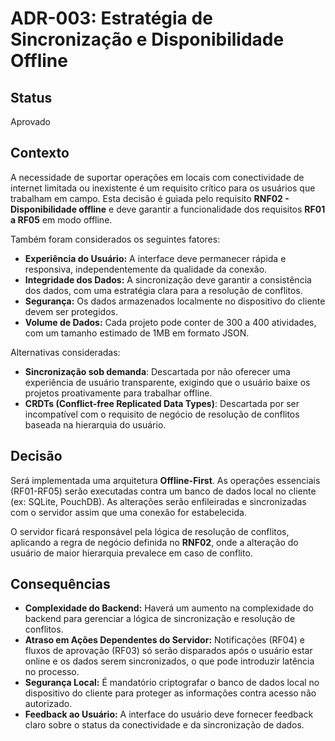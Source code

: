 # ADR-003: Estratégia de Sincronização e Disponibilidade Offline

## Status
Aprovado

## Contexto
A necessidade de suportar operações em locais com conectividade de internet limitada ou inexistente é um requisito crítico para os usuários que trabalham em campo. Esta decisão é guiada pelo requisito **RNF02 - Disponibilidade offline** e deve garantir a funcionalidade dos requisitos **RF01 a RF05** em modo offline.

Também foram considerados os seguintes fatores:
- **Experiência do Usuário:** A interface deve permanecer rápida e responsiva, independentemente da qualidade da conexão.
- **Integridade dos Dados:** A sincronização deve garantir a consistência dos dados, com uma estratégia clara para a resolução de conflitos.
- **Segurança:** Os dados armazenados localmente no dispositivo do cliente devem ser protegidos.
- **Volume de Dados:** Cada projeto pode conter de 300 a 400 atividades, com um tamanho estimado de 1MB em formato JSON.

Alternativas consideradas:
- **Sincronização sob demanda**: Descartada por não oferecer uma experiência de usuário transparente, exigindo que o usuário baixe os projetos proativamente para trabalhar offline.
- **CRDTs (Conflict-free Replicated Data Types)**: Descartada por ser incompatível com o requisito de negócio de resolução de conflitos baseada na hierarquia do usuário.

## Decisão
Será implementada uma arquitetura **Offline-First**. As operações essenciais (RF01-RF05) serão executadas contra um banco de dados local no cliente (ex: SQLite, PouchDB). As alterações serão enfileiradas e sincronizadas com o servidor assim que uma conexão for estabelecida.

O servidor ficará responsável pela lógica de resolução de conflitos, aplicando a regra de negócio definida no **RNF02**, onde a alteração do usuário de maior hierarquia prevalece em caso de conflito.

## Consequências
- **Complexidade do Backend:** Haverá um aumento na complexidade do backend para gerenciar a lógica de sincronização e resolução de conflitos.
- **Atraso em Ações Dependentes do Servidor:** Notificações (RF04) e fluxos de aprovação (RF03) só serão disparados após o usuário estar online e os dados serem sincronizados, o que pode introduzir latência no processo.
- **Segurança Local:** É mandatório criptografar o banco de dados local no dispositivo do cliente para proteger as informações contra acesso não autorizado.
- **Feedback ao Usuário:** A interface do usuário deve fornecer feedback claro sobre o status da conectividade e da sincronização de dados.
